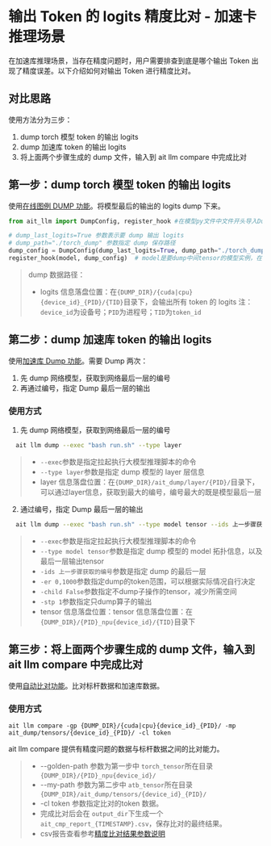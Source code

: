 # 输出 Token 的 logits 精度比对 - 加速卡推理场景

在加速库推理场景，当存在精度问题时，用户需要排查到底是哪个输出 Token 出现了精度误差。以下介绍如何对输出 Token 进行精度比对。

## 对比思路

使用方法分为三步：

1. dump torch 模型 token 的输出 logits
2. dump 加速库 token 的输出 logits
3. 将上面两个步骤生成的 dump 文件，输入到 ait llm compare 中完成比对

## 第一步：dump torch 模型 token 的输出 logits

使用[在线图例 DUMP 功能](/ait/docs/llm/工具-DUMP在线推理数据使用说明.md)。将模型最后的输出的 logits dump 下来。

```python
from ait_llm import DumpConfig, register_hook #在模型py文件中文件开头导入DumpConfig和register_hook

# dump_last_logits=True 参数表示要 dump 输出 logits
# dump_path="./torch_dump" 参数指定 dump 保存路径
dump_config = DumpConfig(dump_last_logits=True, dump_path="./torch_dump")
register_hook(model, dump_config)  # model是要dump中间tensor的模型实例，在模型初始化后添加代码

```

> dump 数据路径：
>
> - logits 信息落盘位置：在`{DUMP_DIR}/{cuda|cpu}{device_id}_{PID}/{TID}`目录下，会输出所有 token 的 logits
>   注：`device_id`为设备号；`PID`为进程号；`TID`为`token_id`

## 第二步：dump 加速库 token 的输出 logits

使用[加速库 Dump 功能](/ait/docs/llm/工具-DUMP加速库数据使用说明.md)。需要 Dump 两次：

1. 先 dump 网络模型，获取到网络最后一层的编号
2. 再通过编号，指定 Dump 最后一层的输出

### 使用方式

1. 先 dump 网络模型，获取到网络最后一层的编号
  ```bash 
    ait llm dump --exec "bash run.sh" --type layer
  ```

  > - `--exec`参数是指定拉起执行大模型推理脚本的命令
  > - `--type layer`参数是指定 dump 模型的 layer 层信息
  > - layer 信息落盘位置：在`{DUMP_DIR}/ait_dump/layer/{PID}/`目录下，可以通过layer信息，获取到最大的编号，编号最大的既是模型最后一层

2. 通过编号，指定 Dump 最后一层的输出
  ```bash 
    ait llm dump --exec "bash run.sh" --type model tensor --ids 上一步骤获取的编号 -er 0,1000 -child False -stp 1
  ```

  > - `--exec`参数是指定拉起执行大模型推理脚本的命令
  > - `--type model tensor`参数是指定 dump 模型的 model 拓扑信息，以及最后一层输出tensor
  > - `-ids 上一步骤获取的编号`参数是指定 dump 的最后一层
  > - `-er 0,1000`参数指定dump的token范围，可以根据实际情况自行决定
  > - `-child False`参数指定不dump子操作的tensor，减少所需空间
  > - `-stp 1`参数指定只dump算子的输出
  > - tensor 信息落盘位置：tensor 信息落盘位置：在`{DUMP_DIR}/{PID}_npu{device_id}/{TID}`目录下


## 第三步：将上面两个步骤生成的 dump 文件，输入到 ait llm compare 中完成比对

使用[自动比对功能](/ait/docs/llm/工具-自动比对功能使用说明.md)。比对标杆数据和加速库数据。

### 使用方式

```shell
ait llm compare -gp {DUMP_DIR}/{cuda|cpu}{device_id}_{PID}/ -mp ait_dump/tensors/{device_id}_{PID}/ -cl token
```

ait llm compare 提供有精度问题的数据与标杆数据之间的比对能力。

> - --golden-path 参数为第一步中 `torch_tensor`所在目录 `{DUMP_DIR}/{PID}_npu{device_id}/`
> - --my-path 参数为第二步中 `atb_tensor`所在目录 `{DUMP_DIR}/ait_dump/tensors/{device_id}_{PID}/`
> - -cl token 参数指定比对的token 数据。
> - 完成比对后会在 `output_dir`下生成一个 `ait_cmp_report_{TIMESTAMP}.csv`，保存比对的最终结果。
> - csv报告查看参考[精度比对结果参数说明](/ait/docs/llm/精度比对结果参数说明.md)